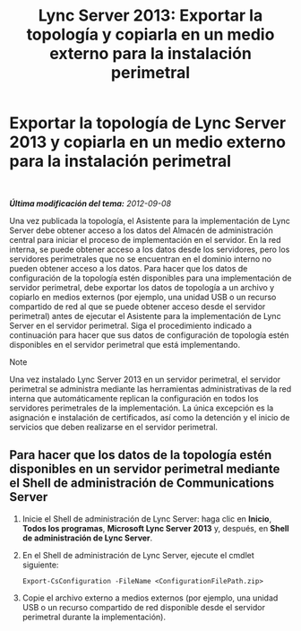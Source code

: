 ﻿---
title: 'Lync Server 2013: Exportar la topología y copiarla en un medio externo para la instalación perimetral'
TOCTitle: Exportar la topología y copiarla en un medio externo para la instalación perimetral
ms:assetid: def9f416-c519-4a72-b242-7d3057d9c1fd
ms:mtpsurl: https://technet.microsoft.com/es-es/library/Gg398983(v=OCS.15)
ms:contentKeyID: 48276929
ms.date: 01/07/2017
mtps_version: v=OCS.15
ms.translationtype: HT
---

# Exportar la topología de Lync Server 2013 y copiarla en un medio externo para la instalación perimetral

 

_**Última modificación del tema:** 2012-09-08_

Una vez publicada la topología, el Asistente para la implementación de Lync Server debe obtener acceso a los datos del Almacén de administración central para iniciar el proceso de implementación en el servidor. En la red interna, se puede obtener acceso a los datos desde los servidores, pero los servidores perimetrales que no se encuentran en el dominio interno no pueden obtener acceso a los datos. Para hacer que los datos de configuración de la topología estén disponibles para una implementación de servidor perimetral, debe exportar los datos de topología a un archivo y copiarlo en medios externos (por ejemplo, una unidad USB o un recurso compartido de red al que se puede obtener acceso desde el servidor perimetral) antes de ejecutar el Asistente para la implementación de Lync Server en el servidor perimetral. Siga el procedimiento indicado a continuación para hacer que sus datos de configuración de topología estén disponibles en el servidor perimetral que está implementando.


> [!NOTE]
> Una vez instalado Lync Server 2013 en un servidor perimetral, el servidor perimetral se administra mediante las herramientas administrativas de la red interna que automáticamente replican la configuración en todos los servidores perimetrales de la implementación. La única excepción es la asignación e instalación de certificados, así como la detención y el inicio de servicios que deben realizarse en el servidor perimetral.



## Para hacer que los datos de la topología estén disponibles en un servidor perimetral mediante el Shell de administración de Communications Server

1.  Inicie el Shell de administración de Lync Server: haga clic en **Inicio**, **Todos los programas**, **Microsoft Lync Server 2013** y, después, en **Shell de administración de Lync Server**.

2.  En el Shell de administración de Lync Server, ejecute el cmdlet siguiente:
    
        Export-CsConfiguration -FileName <ConfigurationFilePath.zip>

3.  Copie el archivo externo a medios externos (por ejemplo, una unidad USB o un recurso compartido de red disponible desde el servidor perimetral durante la implementación).


